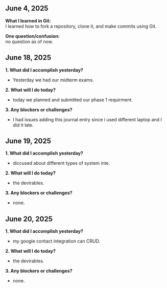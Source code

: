## June 4, 2025

**What I learned in Git:**  
I learned how to fork a repository, clone it, and make commits using Git.

**One question/confusion:**  
no question as of now.


## June 18, 2025


**1. What did I accomplish yesterday?**
- Yesterday we had our midterm exams.

**2. What will I do today?**
- today we planned and submitted our phase 1 requirment.

**3. Any blockers or challenges?**
- I had issues adding this journal entry since i used different laptop and I did it late.


## June 19, 2025


**1. What did I accomplish yesterday?**
- diccused about different types of system inte.

**2. What will I do today?**
- the devirables.

**3. Any blockers or challenges?**
- none.


## June 20, 2025


**1. What did I accomplish yesterday?**
- my google contact integration can CRUD.

**2. What will I do today?**
- the devirables.

**3. Any blockers or challenges?**
- none.

